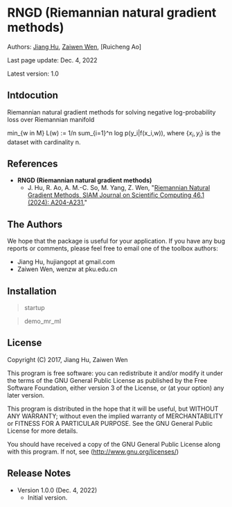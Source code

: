 # RNGD (Riemannian natural gradient methods)

Authors: [Jiang Hu](https://hujiangpku.github.io/), [Zaiwen Wen](https://bicmr.pku.edu.cn/~wenzw/), [Ruicheng Ao]

Last page update: Dec. 4, 2022

Latest version: 1.0

Intdocution
----------

Riemannian natural gradient methods for solving negative log-probability loss over Riemannian manifold

min_{w in M} L(w) := 1/n sum_{i=1}^n log p(y_i|f(x_i,w)), where $\{x_i,y_i\}$ is the dataset with cardinality n.

References
----------

- **RNGD (Riemannian natural gradient methods)**
  - J. Hu, R. Ao, A. M.-C. So, M. Yang, Z. Wen, "[Riemannian Natural Gradient Methods, SIAM Journal on Scientific Computing 46.1 (2024): A204-A231.]([https://arxiv.org/abs/2207.07287](https://epubs.siam.org/doi/abs/10.1137/22M1509643?journalCode=sjoce3))" 

The Authors
-----------
We hope that the package is useful for your application. If you have any bug reports or comments, please feel free to email one of the toolbox authors:

- Jiang Hu, hujiangopt at gmail.com
- Zaiwen Wen, wenzw at pku.edu.cn


Installation
-------------
> startup

> demo\_mr\_ml

License
----------

Copyright (C) 2017, Jiang Hu, Zaiwen Wen

This program is free software: you can redistribute it and/or modify it under the terms of the GNU General Public License as published by the Free Software Foundation, either version 3 of the License, or (at your option) any later version.

This program is distributed in the hope that it will be useful, but WITHOUT ANY WARRANTY; without even the implied warranty of MERCHANTABILITY or FITNESS FOR A PARTICULAR PURPOSE. See the GNU General Public License for more details.

You should have received a copy of the GNU General Public License along with this program. If not, see (http://www.gnu.org/licenses/)



Release Notes
--------------
* Version 1.0.0 (Dec. 4, 2022)
    - Initial version.  

